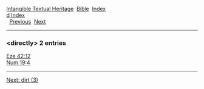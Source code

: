 [Intangible Textual Heritage](../../index)  [Bible](../index) 
[Index](index)   
[d Index](_d_)  
  [Previous](c03171)  [Next](c03173) 

------------------------------------------------------------------------

### &lt;directly&gt; 2 entries

[Eze 42:12](../kjv/eze042.htm#012)  
[Num 19:4](../kjv/num019.htm#004)  

------------------------------------------------------------------------

[Next: dirt (3)](c03173)
